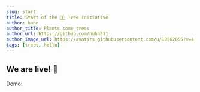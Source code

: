 ```yaml
---
slug: start
title: Start of the 🌳🌲 Tree Initiative
author: huhn
author_title: Plants some trees
author_url: https://github.com/huhn511
author_image_url: https://avatars.githubusercontent.com/u/10562055?v=4
tags: [trees, hello]
---
```



## We are live! 🎉

Demo: [](https://trees.einfachiota.de)
